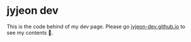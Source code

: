 # jyjeon dev

This is the code behind of my dev page. Please go [jyjeon-dev.github.io](https://jyjeon-dev.github.io) to see my contents 🚈.